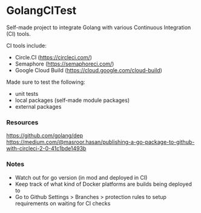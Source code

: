 # GolangCITest

Self-made project to integrate Golang with various Continuous Integration (CI) tools.

CI tools include:
 - Circle.CI (https://circleci.com/)
 - Semaphore (https://semaphoreci.com/)
 - Google Cloud Build (https://cloud.google.com/cloud-build)

 Made sure to test the following:
  - unit tests
  - local packages (self-made module packages)
  - external packages

### Resources
https://github.com/golang/dep
https://medium.com/@masroor.hasan/publishing-a-go-package-to-github-with-circleci-2-0-41c1bde1493b

### Notes
 - Watch out for go version (in mod and deployed in CI)
 - Keep track of what kind of Docker platforms are builds being deployed to
 - Go to Github Settings > Branches > protection rules to setup requirements on waiting for CI checks
